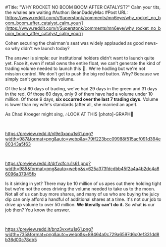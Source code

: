 #Title: "WHY ROCKET NO BOOM BOOM AFTER CATALYST?" Calm your tits, the whales are waiting
#Author: BeanDaddyMac
#Post URL: [https://www.reddit.com/r/Superstonk/comments/mn6eye/why_rocket_no_boom_boom_after_catalyst_calm_your/](https://www.reddit.com/r/Superstonk/comments/mn6eye/why_rocket_no_boom_boom_after_catalyst_calm_your/)


 

Cohen securing the chairman's seat was widely applauded as good news- so why didn't we launch today?

The answer is simple: our institutional holders didn't want to launch quite yet. Face it, even if retail owns the entire float, we can't generate the kind of trading volume needed to launch this 🚀 . We're hodling but we're not mission control. We don't get to push the big red button. Why? Because we simply can't generate the volume.

Of the last 60 days of trading, we've had 29 days in the green and 31 days in the red. Of those 60 days, only 9 of them have had a volume under 10 million. Of those 9 days, **six occurred over the last 7 trading days.** Volume is lower than my wife's standards (after all, she married an ape!).

As Chad Kroeger might sing, 🎶LOOK AT THIS \[photo\]-GRAPH🎵

&#x200B;

https://preview.redd.it/nl9e3xopu1s61.png?width=987&format=png&auto=webp&s=79ff223bcc09988f515acf091d394e80343a5f63

&#x200B;

https://preview.redd.it/drfvdfcru1s61.png?width=985&format=png&auto=webp&s=625a373fdcdbb45f2a4a4b2dc4a86096a37945fb

Is it sinking in yet? There may be 10 million of us apes out there holding tight but we're not the ones driving the volume needed to take us to the moon. Not all of us can buy more shares, and many of us who are buying the juicy dip can only afford a handful of additional shares at a time. It's not our job to drive up volume to over 50 million. **We literally can't do it.** So what **is** our job then? You know the answer.

&#x200B;

https://preview.redd.it/bnz3vxvtu1s61.png?width=735&format=png&auto=webp&s=89464a0c729a6597d6c0ef331dd8b36d00c78db5